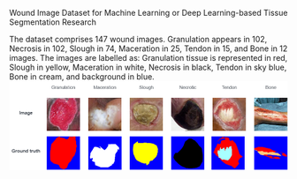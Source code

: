 Wound Image Dataset for Machine Learning or Deep Learning-based Tissue Segmentation Research

The dataset comprises 147 wound images. Granulation appears in 102, Necrosis in 102, Slough in 74, Maceration in 25, Tendon in 15, and Bone in 12 images.
The images are labelled as: Granulation tissue is represented in red, Slough in yellow, Maceration in white, Necrosis in black, Tendon in sky blue, Bone in cream, and background in blue.
![image](https://github.com/akabircs/WoundTissue/blob/main/sample.png)
